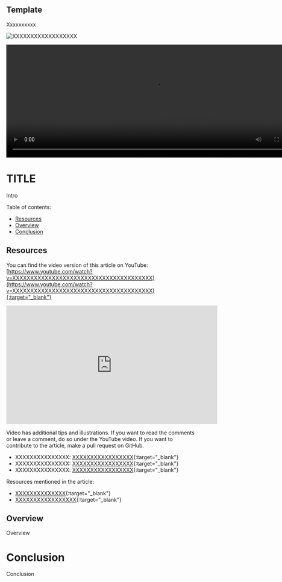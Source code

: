 ## Template
Xxxxxxxxxx

![XXXXXXXXXXXXXXXXXX](media/XXXXXXXXXXXXXXXXXX.jpg)

<video width="790" height="300" controls><source src="media/kadanes-algorithm.mp4" type="video/mp4"></video>


# TITLE
Intro

Table of contents:
* [Resources](#resources)
* [Overview](#overview)
* [Conclusion](#conclusion)

## Resources
You can find the video version of this article on YouTube: [https://www.youtube.com/watch?v=XXXXXXXXXXXXXXXXXXXXXXXXXXXXXXXXXXXXXXX](https://www.youtube.com/watch?v=XXXXXXXXXXXXXXXXXXXXXXXXXXXXXXXXXXXXXXX){:target="_blank"}

<iframe width="560" height="315" src="https://www.youtube.com/embed/XXXXXXXXXXXXXXXXXXXXXXXXXXXXXXXXXXXXXXX" frameborder="0" allow="accelerometer; autoplay; encrypted-media; gyroscope; picture-in-picture" allowfullscreen></iframe>

Video has additional tips and illustrations. If you want to read the comments or leave a comment, do so under the YouTube video. If you want to contribute to the article, make a pull request on GitHub.

* XXXXXXXXXXXXXXX: [XXXXXXXXXXXXXXXXX](XXXXXXXXXXXXXXXXX){:target="_blank"}
* XXXXXXXXXXXXXXX: [XXXXXXXXXXXXXXXXX](XXXXXXXXXXXXXXXXX){:target="_blank"}
* XXXXXXXXXXXXXXX: [XXXXXXXXXXXXXXXXX](XXXXXXXXXXXXXXXXX){:target="_blank"}

Resources mentioned in the article:
* [XXXXXXXXXXXXXX](XXXXXXXXXXXXXX){:target="_blank"}
* [XXXXXXXXXXXXXXXXX](XXXXXXXXXXXXXXXXX){:target="_blank"}

## Overview
Overview

# Conclusion
Conclusion
